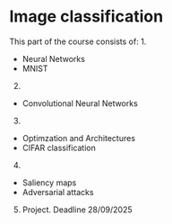 # Image classification

This part of the course consists of:
1. 
- Neural Networks
- MNIST
2. 
- Convolutional Neural Networks
3. 
- Optimzation and Architectures
- CIFAR classification
4. 
- Saliency maps
- Adversarial attacks
5. Project. Deadline 28/09/2025
